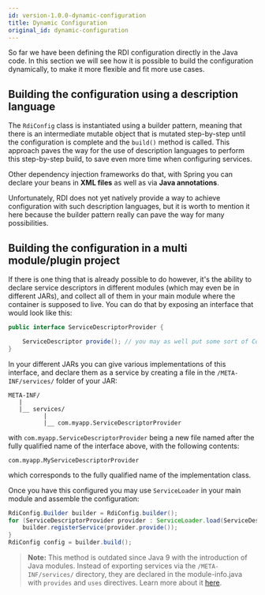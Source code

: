 ```yaml
---
id: version-1.0.0-dynamic-configuration
title: Dynamic Configuration
original_id: dynamic-configuration
---
```


So far we have been defining the RDI configuration directly in the Java code. In this section we will see how it is possible to build the configuration dynamically, to make it more flexible and fit more use cases.

## Building the configuration using a description language

The `RdiConfig` class is instantiated using a builder pattern, meaning that there is an intermediate mutable object that is mutated step-by-step until the configuration is complete and the `build()` method is called. This approach paves the way for the use of description languages to perform this step-by-step build, to save even more time when configuring services.

Other dependency injection frameworks do that, with Spring you can declare your beans in **XML files** as well as via **Java annotations**.

Unfortunately, RDI does not yet natively provide a way to achieve configuration with such description languages, but it is worth to mention it here because the builder pattern really can pave the way for many possibilities.

## Building the configuration in a multi module/plugin project

If there is one thing that is already possible to do however, it's the ability to declare service descriptors in different modules (which may even be in different JARs), and collect all of them in your main module where the container is supposed to live. You can do that by exposing an interface that would look like this:

```java
public interface ServiceDescriptorProvider {

    ServiceDescriptor provide(); // you may as well put some sort of Context class as parameter, as you see fit
}
```

In your different JARs you can give various implementations of this interface, and declare them as a service by creating a file in the `/META-INF/services/` folder of your JAR:

```
META-INF/
   |
   |__ services/
          |
          |__ com.myapp.ServiceDescriptorProvider
```

with `com.myapp.ServiceDescriptorProvider` being a new file named after the fully qualified name of the interface above, with the following contents:

```
com.myapp.MyServiceDescriptorProvider
```
which corresponds to the fully qualified name of the implementation class.

Once you have this configured you may use `ServiceLoader` in your main module and assemble the configuration:

```java
RdiConfig.Builder builder = RdiConfig.builder();
for (ServiceDescriptorProvider provider : ServiceLoader.load(ServiceDescriptorProvider.class)) {
    builder.registerService(provider.provide());
}
RdiConfig config = builder.build();
```

> **Note:** This method is outdated since Java 9 with the introduction of Java modules. Instead of exporting services via the `/META-INF/services/` directory, they are declared in the module-info.java with `provides` and `uses` directives. Learn more about it [here](https://blog.frankel.ch/migrating-serviceloader-java-9-module-system/).
